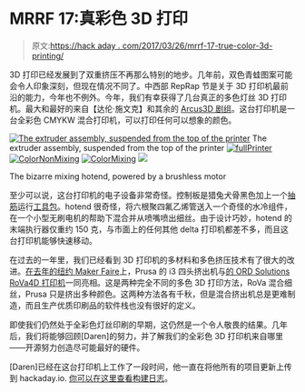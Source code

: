 # MRRF 17:真彩色 3D 打印

> 原文:[https://hack aday . com/2017/03/26/mrrf-17-true-color-3d-printing/](https://hackaday.com/2017/03/26/mrrf-17-true-color-3d-printing/)

3D 打印已经发展到了双重挤压不再那么特别的地步。几年前，双色青蛙图案可能会令人印象深刻，但现在情况不同了。中西部 RepRap 节是关于 3D 打印机最前沿的能力，今年也不例外。今年，我们有幸获得了几台真正的多色灯丝 3D 打印机。最大和最好的来自【达伦·施文克】和其余的 [Arcus3D 剧组](http://arcus3d.com/)。这台打印机是一台全彩色 CMYKW 混合打印机，可以打印任何可以想象的颜色。

 [![The extruder assembly, suspended from the top of the printer](../Images/62dcf5bdafc3c73ee6739348ece7d53f.png "Extruders")](https://i0.wp.com/hackaday.com/wp-content/uploads/2017/03/extruders.jpg?ssl=1) The extruder assembly, suspended from the top of the printer [![fullPrinter](../Images/10555bac90b942531d37521e09f0070f.png "fullPrinter")](https://i0.wp.com/hackaday.com/wp-content/uploads/2017/03/fullprinter.jpg?ssl=1)  [![ColorNonMixing](../Images/ddec7eeb646ad7260ab3aa6088b7df95.png "ColorNonMixing")](https://i0.wp.com/hackaday.com/wp-content/uploads/2017/03/colornonmixing.jpg?ssl=1)  [![ColorMixing](../Images/9d69877d565254637fc4791d3f9056cf.png "ColorMixing")](https://i0.wp.com/hackaday.com/wp-content/uploads/2017/03/colormixing.jpg?ssl=1) [![](../Images/cc865936910cd7d1b53260a67cd36087.png)](https://hackaday.com/wp-content/uploads/2017/03/mixinghotend.jpg)

The bizarre mixing hotend, powered by a brushless motor

至少可以说，这台打印机的电子设备非常奇怪。控制板是猎兔犬骨黑色加上一个[抽筋](http://reprap.org/wiki/CRAMPS)运行[工具包](http://www.machinekit.io/)。hotend 很奇怪，将六根聚四氟乙烯管送入一个奇怪的水冷组件，在一个小型无刷电机的帮助下混合并从喷嘴喷出细丝。由于设计巧妙，hotend 的末端执行器仅重约 150 克，与市面上的任何其他 delta 打印机都差不多，而且这台打印机能够快速移动。

在过去的一年里，我们已经看到 3D 打印机的多材料和多色挤压技术有了很大的改进。[在去年的纽约 Maker Faire](http://hackaday.com/2016/10/03/maker-faire-multicolor-and-multi-material-3d-printing/)上，Prusa 的 i3 四头挤出机与[的 ORD Solutions RoVa4D 打印机](http://www.ordsolutions.com/rova4d-full-color-blender-3d-printer-pre-order/)一同亮相。这是两种完全不同的多色 3D 打印方法，RoVa 混合细丝，Prusa 只是挤出多种颜色。这两种方法各有千秋，但是混合挤出机总是更难制造，而且生产优质印刷品的软件栈也没有很好的定义。

即使我们仍然处于全彩色灯丝印刷的早期，这仍然是一个令人敬畏的结果。几年后，我们将能够回顾[Daren]的努力，并了解我们的全彩色 3D 打印机来自哪里——开源努力创造尽可能最好的硬件。

[Daren]已经在这台打印机上工作了一段时间，他一直在将他所有的项目更新上传到 hackaday.io. [你可以在这里查看构建日志](https://hackaday.io/project/20763-arcus-3d-m2-mixed-material-filament-printer)。